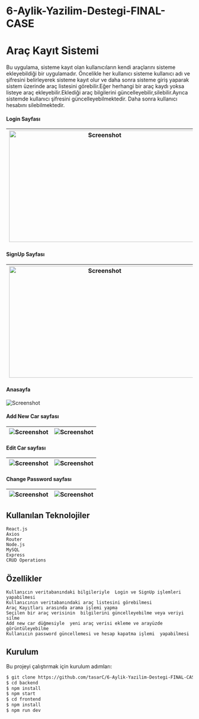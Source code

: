 # 6-Aylik-Yazilim-Destegi-FINAL-CASE
# Araç Kayıt Sistemi


 Bu uygulama, sisteme kayıt olan kullanıcıların kendi araçlarını sisteme ekleyebildiği bir uygulamadır. Öncelikle her kullanıcı sisteme kullanıcı adı ve şifresini belirleyerek sisteme kayıt olur ve daha sonra sisteme giriş yaparak sistem üzerinde araç  listesini görebilir.Eğer herhangi bir araç kaydı yoksa listeye araç ekleyebilir.Eklediği araç bilgilerini güncelleyebilir,silebilir.Ayrıca  sistemde kullanıcı şifresini güncelleyebilmektedir. Daha sonra kullanıcı hesabını silebilmektedir.
 
 #### Login Sayfası
|<img src="https://github.com/tasarC/6-Aylik-Yazilim-Destegi-FINAL-CASE/assets/81915186/d3795b3c-1160-44ea-904b-8068c5d5db85" alt="Screenshot" width="500" height="300"> | <img src="https://github.com/tasarC/6-Aylik-Yazilim-Destegi-FINAL-CASE/assets/81915186/2e0e6510-cd57-4849-a740-096f20060900" alt="Screenshot" width="500" height="300"> | <img src="https://github.com/tasarC/6-Aylik-Yazilim-Destegi-FINAL-CASE/assets/81915186/d59f7f89-8022-4810-a335-8427c4d87702" alt="Screenshot" width="500" height="300">|
|:---:|:---:|:---:|

#### SignUp Sayfası
|<img src="https://github.com/tasarC/6-Aylik-Yazilim-Destegi-FINAL-CASE/assets/81915186/6a070851-1925-4bd9-936d-9cd999e296d2" alt="Screenshot" width="500" height="300">|<img src="https://github.com/tasarC/6-Aylik-Yazilim-Destegi-FINAL-CASE/assets/81915186/69356783-c9d2-4ac5-90be-24ebe9e4c904" alt="Screenshot" width="500" height="300">|<img src="https://github.com/tasarC/6-Aylik-Yazilim-Destegi-FINAL-CASE/assets/81915186/eb496db0-d061-4ed1-898f-19d7c18d9b2a" alt="Screenshot" width="500" height="300">|
|:---:|:---:|:---:|

#### Anasayfa
<img src="https://github.com/tasarC/6-Aylik-Yazilim-Destegi-FINAL-CASE/assets/81915186/02a311f9-6df1-4be8-aa3e-4a63d92ff80f" alt="Screenshot" >

#### Add New Car sayfası
|<img src="https://github.com/tasarC/6-Aylik-Yazilim-Destegi-FINAL-CASE/assets/81915186/0ea3713d-efad-4f24-85cf-eea248e72581" alt="Screenshot" >|<img src="https://github.com/tasarC/6-Aylik-Yazilim-Destegi-FINAL-CASE/assets/81915186/925498f4-6b3d-4812-b534-79bfefdbc04a" alt="Screenshot" >|
|:---:|:---:|

#### Edit Car sayfası
|<img src="https://github.com/tasarC/6-Aylik-Yazilim-Destegi-FINAL-CASE/assets/81915186/f16715e3-e5bc-4e15-8d83-a9edee0a64f3" alt="Screenshot" >|<img src="https://github.com/tasarC/6-Aylik-Yazilim-Destegi-FINAL-CASE/assets/81915186/68b6d736-716f-41c9-8bf9-b05fd2828c5b" alt="Screenshot" >|
|:---:|:---:|

#### Change Password sayfası
|<img src="https://github.com/tasarC/6-Aylik-Yazilim-Destegi-FINAL-CASE/assets/81915186/3cd874b4-74e4-45ae-8d83-0a6c9359af58" alt="Screenshot" >|<img src="https://github.com/tasarC/6-Aylik-Yazilim-Destegi-FINAL-CASE/assets/81915186/d79880c7-3ef0-431a-9703-710cf274c7a1" alt="Screenshot" >|
|:---:|:---:|



## Kullanılan Teknolojiler

    React.js
    Axios
    Router
    Node.js
    MySQL
    Express
    CRUD Operations
    
    
## Özellikler

    Kullanıcın veritabanındaki bilgileriyle  Login ve SignUp işlemleri yapabilmesi
    Kullanıcının veritabanındaki araç listesini görebilmesi
    Araç Kayıtları arasında arama işlemi yapma
    Seçilen bir araç verisinin  bilgilerini güncelleyebilme veya veriyi silme 
    Add new car düğmesiyle  yeni araç verisi ekleme ve arayüzde görüntüleyebilme
    Kullanıcın password güncellemesi ve hesap kapatma işlemi  yapabilmesi

## Kurulum

Bu projeyi çalıştırmak için kurulum adımları:

```sh
$ git clone https://github.com/tasarC/6-Aylik-Yazilim-Destegi-FINAL-CASE.git
$ cd backend
$ npm install
$ npm start
$ cd frontend
$ npm install
$ npm run dev




